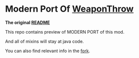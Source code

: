 # Modern Port Of [WeaponThrow](https://github.com/dainxt/weaponthrow)

**The original [README](https://github.com/dainxt/WeaponThrow/blob/main/README.md)**

This repo contains preview of MODERN PORT of this mod.

And all of mixins will stay at java code.

You can also find relevant info in the [fork](https://github.com/Vergesst/WeaponThrowFabric).

